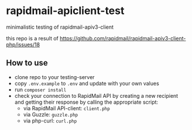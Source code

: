 # rapidmail-apiclient-test
minimalistic testing of rapidmail-apiv3-client

this repo is a result of https://github.com/rapidmail/rapidmail-apiv3-client-php/issues/18

## How to use
- clone repo to your testing-server
- copy `.env.example` to `.env` and update with your own values
- run `composer install`
- check your connection to RapidMail API by creating a new recipient  
  and getting their response by calling the appropriate script:
  - via RapidMail API-client: `client.php`
  - via Guzzle: `guzzle.php`
  - via php-curl: `curl.php`
